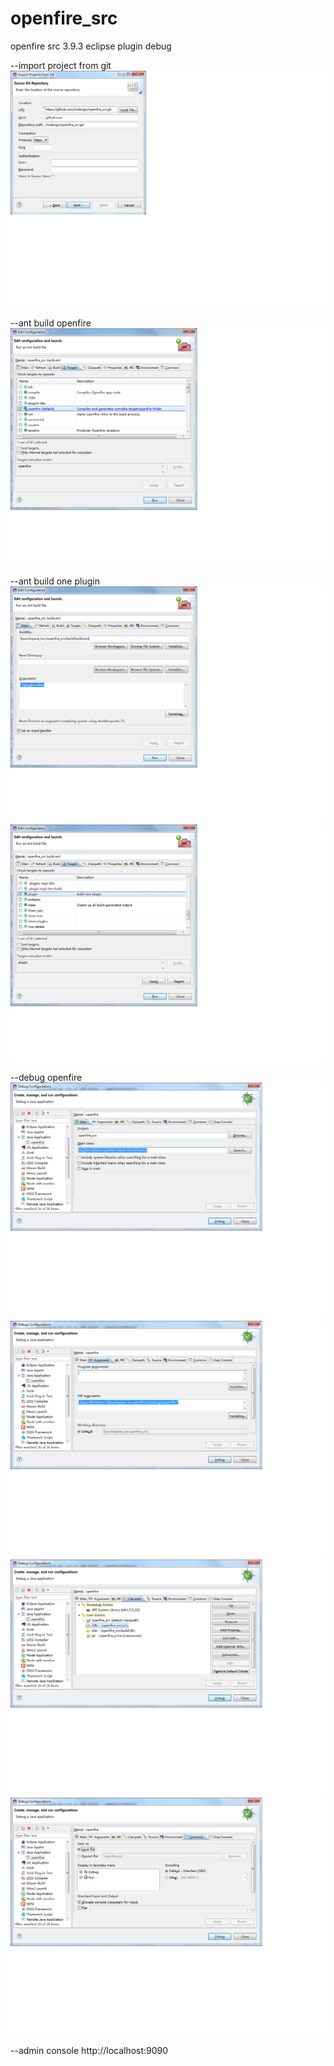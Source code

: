 openfire_src
============

openfire src 3.9.3 eclipse plugin debug 

--import project from git
![import project from git](imgs/import_proj_git.png)

--ant build openfire
![ant build openfire](imgs/ant_openfire.png)

--ant build one plugin
![ant build one plugin](imgs/plugin1.png)
![ant build one plugin](imgs/plugin2.png)

--debug openfire
![debug openfire](imgs/debug1.png)
![debug openfire](imgs/debug2.png)
![debug openfire](imgs/debug3.png)
![debug openfire](imgs/debug4.png)

--admin console http://localhost:9090
